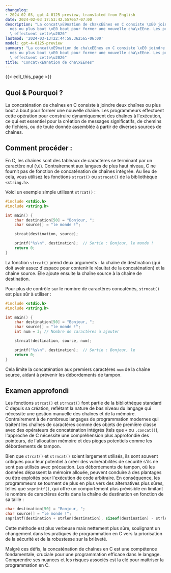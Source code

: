 ```yaml
---
changelog:
- 2024-02-03, gpt-4-0125-preview, translated from English
date: 2024-02-03 17:53:42.557057-07:00
description: "La concat\xE9nation de cha\xEEnes en C consiste \xE0 joindre deux cha\xEE\
  nes ou plus bout \xE0 bout pour former une nouvelle cha\xEEne. Les programmeurs\
  \ effectuent cette\u2026"
lastmod: '2024-03-13T22:44:58.362565-06:00'
model: gpt-4-0125-preview
summary: "La concat\xE9nation de cha\xEEnes en C consiste \xE0 joindre deux cha\xEE\
  nes ou plus bout \xE0 bout pour former une nouvelle cha\xEEne. Les programmeurs\
  \ effectuent cette\u2026"
title: "Concat\xE9nation de cha\xEEnes"
---
```


{{< edit_this_page >}}

## Quoi & Pourquoi ?

La concaténation de chaînes en C consiste à joindre deux chaînes ou plus bout à bout pour former une nouvelle chaîne. Les programmeurs effectuent cette opération pour construire dynamiquement des chaînes à l'exécution, ce qui est essentiel pour la création de messages significatifs, de chemins de fichiers, ou de toute donnée assemblée à partir de diverses sources de chaînes.

## Comment procéder :

En C, les chaînes sont des tableaux de caractères se terminant par un caractère nul (`\0`). Contrairement aux langues de plus haut niveau, C ne fournit pas de fonction de concaténation de chaînes intégrée. Au lieu de cela, vous utilisez les fonctions `strcat()` ou `strncat()` de la bibliothèque `<string.h>`.

Voici un exemple simple utilisant `strcat()` :

```c
#include <stdio.h>
#include <string.h>

int main() {
    char destination[50] = "Bonjour, ";
    char source[] = "le monde !";

    strcat(destination, source);

    printf("%s\n", destination);  // Sortie : Bonjour, le monde !
    return 0;
}
```

La fonction `strcat()` prend deux arguments : la chaîne de destination (qui doit avoir assez d'espace pour contenir le résultat de la concaténation) et la chaîne source. Elle ajoute ensuite la chaîne source à la chaîne de destination.

Pour plus de contrôle sur le nombre de caractères concaténés, `strncat()` est plus sûr à utiliser :

```c
#include <stdio.h>
#include <string.h>

int main() {
    char destination[50] = "Bonjour, ";
    char source[] = "le monde !";
    int num = 3; // Nombre de caractères à ajouter

    strncat(destination, source, num);

    printf("%s\n", destination);  // Sortie : Bonjour, le
    return 0;
}
```

Cela limite la concaténation aux premiers caractères `num` de la chaîne source, aidant à prévenir les débordements de tampon.

## Examen approfondi

Les fonctions `strcat()` et `strncat()` font partie de la bibliothèque standard C depuis sa création, reflétant la nature de bas niveau du langage qui nécessite une gestion manuelle des chaînes et de la mémoire. Contrairement à de nombreux langages de programmation modernes qui traitent les chaînes de caractères comme des objets de première classe avec des opérateurs de concaténation intégrés (tels que `+` ou `.concat()`), l'approche de C nécessite une compréhension plus approfondie des pointeurs, de l'allocation mémoire et des pièges potentiels comme les débordements de tampon.

Bien que `strcat()` et `strncat()` soient largement utilisés, ils sont souvent critiqués pour leur potentiel à créer des vulnérabilités de sécurité s'ils ne sont pas utilisés avec précaution. Les débordements de tampon, où les données dépassent la mémoire allouée, peuvent conduire à des plantages ou être exploités pour l'exécution de code arbitraire. En conséquence, les programmeurs se tournent de plus en plus vers des alternatives plus sûres, telles que `snprintf()`, qui offre un comportement plus prévisible en limitant le nombre de caractères écrits dans la chaîne de destination en fonction de sa taille :

```c
char destination[50] = "Bonjour, ";
char source[] = "le monde !";
snprintf(destination + strlen(destination), sizeof(destination) - strlen(destination), "%s", source);
```

Cette méthode est plus verbeuse mais nettement plus sûre, soulignant un changement dans les pratiques de programmation en C vers la priorisation de la sécurité et de la robustesse sur la brièveté.

Malgré ces défis, la concaténation de chaînes en C est une compétence fondamentale, cruciale pour une programmation efficace dans le langage. Comprendre ses nuances et les risques associés est la clé pour maîtriser la programmation en C.
